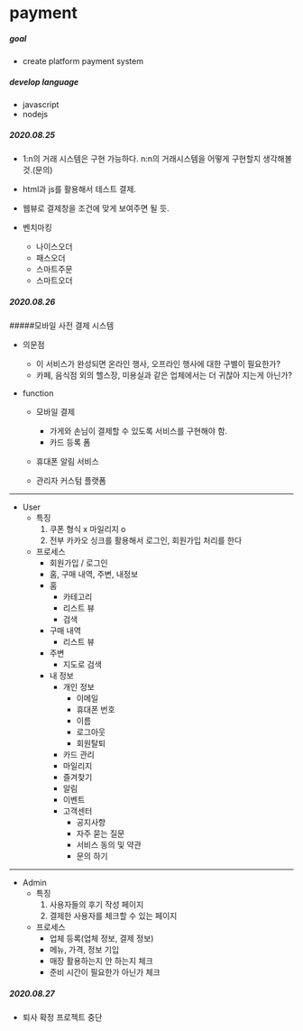 # payment

##### goal
- create platform payment system

##### develop language
- javascript
- nodejs

##### 2020.08.25
- 1:n의 거래 시스템은 구현 가능하다. n:n의 거래시스템을 어떻게 구현할지 생각해볼 것.(문의)
- html과 js를 활용해서 테스트 결제.
- 웹뷰로 결제창을 조건에 맞게 보여주면 될 듯.

- 벤치마킹
    - 나이스오더
    - 패스오더
    - 스마트주문
    - 스마트오더


##### 2020.08.26
#####모바일 사전 결제 시스템

- 의문점
    - 이 서비스가 완성되면 온라인 행사, 오프라인 행사에 대한 구별이 필요한가?
    - 카페, 음식점 외의 헬스장, 미용실과 같은 업체에서는 더 귀찮아 지는게 아닌가?

- function
    - 모바일 결제
        - 가게와 손님이 결제할 수 있도록 서비스를 구현해야 함.
        - 카드 등록 폼

    - 휴대폰 알림 서비스
    - 관리자 커스텀 플랫폼

---
- User
    - 특징
        1. 쿠폰 형식 x 마일리지 o
        1. 전부 카카오 싱크를 활용해서 로그인, 회원가입 처리를 한다
    - 프로세스
        - 회원가입 / 로그인
        - 홈, 구매 내역, 주변, 내정보
        - 홈
            - 카테고리
            - 리스트 뷰
            - 검색
        - 구매 내역
            - 리스트 뷰
        - 주변
            - 지도로 검색
        - 내 정보
            - 개인 정보
                - 이메일
                - 휴대폰 번호
                - 이름
                - 로그아웃
                - 회원탈퇴
            - 카드 관리
            - 마일리지
            - 즐겨찾기
            - 알림
            - 이벤트
            - 고객센터
                - 공지사항
                - 자주 묻는 질문
                - 서비스 동의 및 약관
                - 문의 하기

---
- Admin
    - 특징
        1. 사용자들의 후기 작성 페이지
        1. 결제한 사용자를 체크할 수 있는 페이지
    - 프로세스
        - 업체 등록(업체 정보, 결제 정보)
        - 메뉴, 가격, 정보 기입
        - 매장 활용하는지 안 하는지 체크
        - 준비 시간이 필요한가 아닌가 체크
        

##### 2020.08.27
- 퇴사 확정 프로젝트 중단